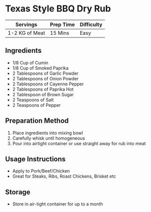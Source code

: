 # Texas Style BBQ Dry Rub

Servings | Prep Time | Difficulty
----- | ---- | ----
1-2 KG of Meat | 15 Mins | Easy

## Ingredients
  * 1/8 Cup of Cumin
  * 1/8 Cup of Smoked Paprika
  * 2 Tablespoons of Garlic Powder
  * 2 Tablespoons of Onion Powder
  * 2 Tablespoons of Cayenne Pepper
  * 2 Tablespoons of Paprika Hot
  * 2 Tablespoon of Brown Sugar
  * 2 Teaspoons of Salt
  * 2 Teaspoons of Pepper
  
## Preparation Method

  1. Place ingredients into mixing bowl
  1. Carefully whisk until homogeneous
  1. Pour into airtight container or use straight away for rub into meat

## Usage Instructions

  * Apply to Pork/Beef/Chicken
  * Great for Steaks, Ribs, Roast Chickens, Brisket etc
  
## Storage

  * Store in air-tight container for up to a month
